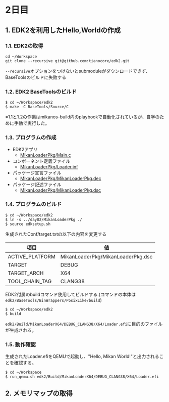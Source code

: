 # 2日目
## 1. EDK2を利用したHello,Worldの作成
### 1.1. EDK2の取得
```
cd ~/Workspace
git clone --recursive git@github.com:tianocore/edk2.git
```
`--recursive`オプションをつけないとsubmoduleがダウンロードできず、BaseToolsのビルドに失敗する

### 1.2. EDK2 BaseToolsのビルド
```
$ cd ~/Workspace/edk2
$ make -C BaseTools/Source/C
```
※1.1と1.2の作業はmikanos-build内のplaybookで自動化されているが、自学のために手動で実行した。

### 1.3. プログラムの作成
- EDK2アプリ
  - [MikanLoaderPkg/Main.c](./MikanLoaderPkg/Main.c)
- コンポーネント定義ファイル
  - [MikanLoaderPkg/Loader.inf](./Loader.inf)
- パッケージ宣言ファイル
  - [MikanLoaderPkg/MikanLoaderPkg.dec](./MikanLoaderPkg/MikanLoaderPkg.dec)
- パッケージ記述ファイル
  - [MikanLoaderPkg/MikanLoaderPkg.dsc](./MikanLoaderPkg/MikanLoaderPkg.dsc)

### 1.4. プログラムのビルド
```
$ cd ~/Workspace/edk2
$ ln -s ../day02/MikanLoaderPkg ./
$ source edksetup.sh
```
生成されたConf/target.txtの以下の内容を変更する

|項目|値|
|--- |---|
|ACTIVE_PLATFORM | MikanLoaderPkg/MikanLoaderPkg.dsc|
|TARGET|DEBUG|
|TARGET_ARCH|X64|
|TOOL_CHAIN_TAG|CLANG38|

EDK2付属のbuildコマンド使用してビルドする.(コマンドの本体は`edk2/BaseTools/BinWrappers/PosixLike/build`)
```
$ cd ~/Workspace/edk2
$ build
```
`edk2/Build/MikanLoaderX64/DEBUG_CLANG38/X64/Loader.efi`に目的のファイルが生成される。


### 1.5. 動作確認
生成されたLoader.efiをQEMUで起動し、"Hello, Mikan World!"と出力されることを確認する。
```
$ cd ~/Workspace
$ run_qemu.sh edk2/Build/MikanLoaderX64/DEBUG_CLANG38/X64/Loader.efi
```

## 2. メモリマップの取得
